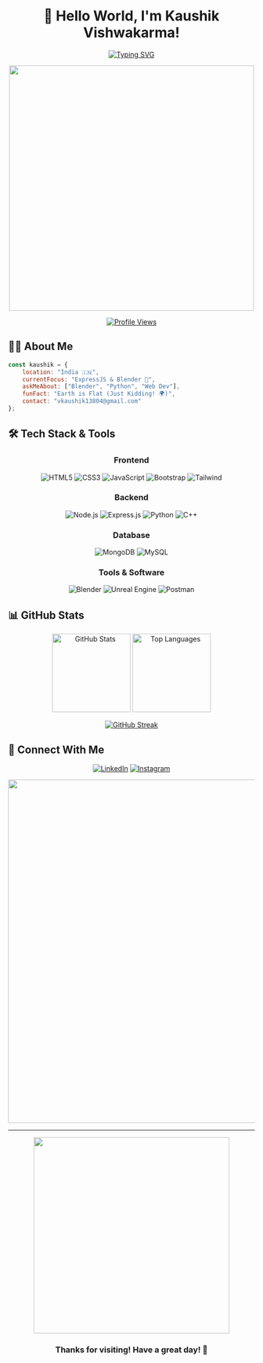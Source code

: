 <div align="center">
  
# 🚀 Hello World, I'm Kaushik Vishwakarma! 
  
[![Typing SVG](https://readme-typing-svg.demolab.com?font=Fira+Code&pause=1000&color=2E97A7&center=true&vCenter=true&random=false&width=435&lines=Frontend+%26+Backend+Developer;3D+Model+Artist;Always+Learning+New+Things)](https://git.io/typing-svg)

<img src="https://user-images.githubusercontent.com/74038190/225813708-98b745f2-7d22-48cf-9150-083f1b00d6c9.gif" width="500">

[![Profile Views](https://komarev.com/ghpvc/?username=kaushikvishwakarma&label=Profile%20views&color=2E97A7&style=flat)](https://github.com/kaushikvishwakarma)

</div>

## 🧑‍💻 About Me

```javascript
const kaushik = {
    location: "India 🇮🇳",
    currentFocus: "ExpressJS & Blender 🎯",
    askMeAbout: ["Blender", "Python", "Web Dev"],
    funFact: "Earth is Flat (Just Kidding! 🌍)",
    contact: "vkaushik13804@gmail.com"
};
```

## 🛠️ Tech Stack & Tools

<div align="center">

### Frontend
![HTML5](https://img.shields.io/badge/HTML5-E34F26?style=for-the-badge&logo=html5&logoColor=white)
![CSS3](https://img.shields.io/badge/CSS3-1572B6?style=for-the-badge&logo=css3&logoColor=white)
![JavaScript](https://img.shields.io/badge/JavaScript-F7DF1E?style=for-the-badge&logo=javascript&logoColor=black)
![Bootstrap](https://img.shields.io/badge/Bootstrap-563D7C?style=for-the-badge&logo=bootstrap&logoColor=white)
![Tailwind](https://img.shields.io/badge/Tailwind_CSS-38B2AC?style=for-the-badge&logo=tailwind-css&logoColor=white)

### Backend
![Node.js](https://img.shields.io/badge/Node.js-43853D?style=for-the-badge&logo=node.js&logoColor=white)
![Express.js](https://img.shields.io/badge/Express.js-404D59?style=for-the-badge)
![Python](https://img.shields.io/badge/Python-14354C?style=for-the-badge&logo=python&logoColor=white)
![C++](https://img.shields.io/badge/C%2B%2B-00599C?style=for-the-badge&logo=c%2B%2B&logoColor=white)

### Database
![MongoDB](https://img.shields.io/badge/MongoDB-4EA94B?style=for-the-badge&logo=mongodb&logoColor=white)
![MySQL](https://img.shields.io/badge/MySQL-005C84?style=for-the-badge&logo=mysql&logoColor=white)

### Tools & Software
![Blender](https://img.shields.io/badge/blender-%23F5792A.svg?style=for-the-badge&logo=blender&logoColor=white)
![Unreal Engine](https://img.shields.io/badge/Unreal_Engine-%23313131.svg?style=for-the-badge&logo=unrealengine&logoColor=white)
![Postman](https://img.shields.io/badge/Postman-FF6C37?style=for-the-badge&logo=postman&logoColor=white)

</div>

## 📊 GitHub Stats

<div align="center">
  
<img src="https://github-readme-stats.vercel.app/api?username=kaushikvishwakarma&show_icons=true&theme=tokyonight" alt="GitHub Stats" height="160"/>
<img src="https://github-readme-stats.vercel.app/api/top-langs/?username=kaushikvishwakarma&layout=compact&theme=tokyonight" alt="Top Languages" height="160"/>

[![GitHub Streak](https://github-readme-streak-stats.herokuapp.com/?user=kaushikvishwakarma&theme=tokyonight)](https://git.io/streak-stats)

</div>

## 🤝 Connect With Me

<div align="center">
  
[![LinkedIn](https://img.shields.io/badge/LinkedIn-0077B5?style=for-the-badge&logo=linkedin&logoColor=white)](https://linkedin.com/in/kaushik-vishwakarma)
[![Instagram](https://img.shields.io/badge/Instagram-E4405F?style=for-the-badge&logo=instagram&logoColor=white)](https://instagram.com/unreal_kaushik)

<img src="https://user-images.githubusercontent.com/74038190/212284100-561aa473-3905-4a80-b561-0d28506553ee.gif" width="700">

</div>

---
<div align="center">
  <img src="https://user-images.githubusercontent.com/74038190/212284158-e840e285-664b-44d7-b79b-e264b5e54825.gif" width="400">
  
### Thanks for visiting! Have a great day! 👋
</div>
